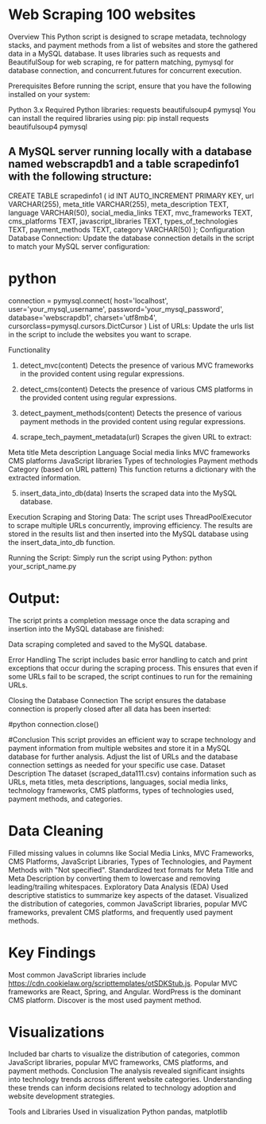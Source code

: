 # Web Scraping 100 websites

Overview
This Python script is designed to scrape metadata, technology stacks, and payment methods from a list of websites and store the gathered data in a MySQL database. It uses libraries such as requests and BeautifulSoup for web scraping, re for pattern matching, pymysql for database connection, and concurrent.futures for concurrent execution.

Prerequisites
Before running the script, ensure that you have the following installed on your system:

Python 3.x
Required Python libraries:
requests
beautifulsoup4
pymysql
You can install the required libraries using pip:
pip install requests beautifulsoup4 pymysql

## A MySQL server running locally with a database named webscrapdb1 and a table scrapedinfo1 with the following structure:

CREATE TABLE scrapedinfo1 (
id INT AUTO_INCREMENT PRIMARY KEY,
url VARCHAR(255),
meta_title VARCHAR(255),
meta_description TEXT,
language VARCHAR(50),
social_media_links TEXT,
mvc_frameworks TEXT,
cms_platforms TEXT,
javascript_libraries TEXT,
types_of_technologies TEXT,
payment_methods TEXT,
category VARCHAR(50)
);
Configuration
Database Connection:
Update the database connection details in the script to match your MySQL server configuration:

# python

connection = pymysql.connect(
host='localhost',
user='your_mysql_username',
password='your_mysql_password',
database='webscrapdb1',
charset='utf8mb4',
cursorclass=pymysql.cursors.DictCursor
)
List of URLs:
Update the urls list in the script to include the websites you want to scrape.

Functionality

1. detect_mvc(content)
   Detects the presence of various MVC frameworks in the provided content using regular expressions.

2. detect_cms(content)
   Detects the presence of various CMS platforms in the provided content using regular expressions.

3. detect_payment_methods(content)
   Detects the presence of various payment methods in the provided content using regular expressions.

4. scrape_tech_payment_metadata(url)
   Scrapes the given URL to extract:

Meta title
Meta description
Language
Social media links
MVC frameworks
CMS platforms
JavaScript libraries
Types of technologies
Payment methods
Category (based on URL pattern)
This function returns a dictionary with the extracted information.

5. insert_data_into_db(data)
   Inserts the scraped data into the MySQL database.

Execution
Scraping and Storing Data:
The script uses ThreadPoolExecutor to scrape multiple URLs concurrently, improving efficiency. The results are stored in the results list and then inserted into the MySQL database using the insert_data_into_db function.

Running the Script:
Simply run the script using Python:
python your_script_name.py

# Output:

The script prints a completion message once the data scraping and insertion into the MySQL database are finished:

Data scraping completed and saved to the MySQL database.

Error Handling
The script includes basic error handling to catch and print exceptions that occur during the scraping process. This ensures that even if some URLs fail to be scraped, the script continues to run for the remaining URLs.

Closing the Database Connection
The script ensures the database connection is properly closed after all data has been inserted:

#python
connection.close()

#Conclusion
This script provides an efficient way to scrape technology and payment information from multiple websites and store it in a MySQL database for further analysis. Adjust the list of URLs and the database connection settings as needed for your specific use case.
Dataset Description
The dataset (scraped_data111.csv) contains information such as URLs, meta titles, meta descriptions, languages, social media links, technology frameworks, CMS platforms, types of technologies used, payment methods, and categories.

# Data Cleaning

Filled missing values in columns like Social Media Links, MVC Frameworks, CMS Platforms, JavaScript Libraries, Types of Technologies, and Payment Methods with "Not specified".
Standardized text formats for Meta Title and Meta Description by converting them to lowercase and removing leading/trailing whitespaces.
Exploratory Data Analysis (EDA)
Used descriptive statistics to summarize key aspects of the dataset.
Visualized the distribution of categories, common JavaScript libraries, popular MVC frameworks, prevalent CMS platforms, and frequently used payment methods.

# Key Findings

Most common JavaScript libraries include https://cdn.cookielaw.org/scripttemplates/otSDKStub.js.
Popular MVC frameworks are React, Spring, and Angular.
WordPress is the dominant CMS platform.
Discover is the most used payment method.

# Visualizations

Included bar charts to visualize the distribution of categories, common JavaScript libraries, popular MVC frameworks, CMS platforms, and payment methods.
Conclusion
The analysis revealed significant insights into technology trends across different website categories. Understanding these trends can inform decisions related to technology adoption and website development strategies.

Tools and Libraries Used in visualization
Python
pandas, matplotlib
